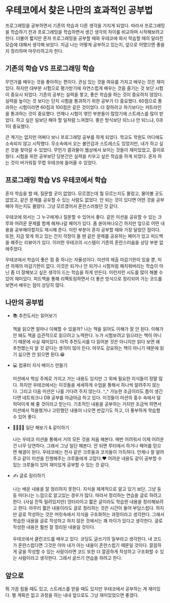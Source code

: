 # 우테코에서 찾은 나만의 효과적인 공부법

프로그래밍을 공부하면서 기존의 학습과 다른 생각을 가지게 되었다.
따라서 프로그래밍을 학습하기 전과 프로그래밍을 학습하면서 생긴 생각의 차이를 비교하며 시작해보려고 한다.
더불어 짧지만 혼자 프로그래밍을 공부할 때와 우테코에 와서 학습할 때의 달라진 모습에 대해서 생각해 보았다. 
지금 나는 어떻게 공부하고 있는지, 앞으로 어땠으면 좋을지 정리하며 마무리하고자 한다.

## 기존의 학습 VS 프로그래밍 학습

무언가를 배우는 것을 좋아하는 편이다. 관심 있는 것을 여유를 가지고 배우는 것은 재미있다. 하지만 대부분 시험으로 평가받기에 자연스럽게 배우는 것을 즐기는 것 보단 시험이 중요시 되었다. 
기존의 공부는 실력을 쌓고, 좋은 학습을 하는 것이 중요하지 않았다. 실력을 높이는 것 보다는 단지 시험을 통과하기 위한 공부가 더 중요했다.
60점으로 통과하는 시험이라면 60점과 100점은 같은 것이었다. 더 잘하려고 하기보다는 커트라인을 통과하는 것이 중요했다.
언제나 시험이 엮인 부분들이 많았기에 스트레스를 많이 받았다. 하고 싶은 일보단 해야 할 일처럼 느껴졌다. 좋은 방식보단 되느냐 안 되느냐, 0과 1이 중요했다.

큰 계기는 없지만 어쩌다 보니 프로그래밍 공부를 하게 되었다. 학교도 학원도 어디에도 소속되지 않고 시작했다. 무소속에서 오는 불안감과 스트레스도 있었지만, 내가 하고 싶은 것을 찾아갈 수 있었다.
무언가 결과물이 웹상에서 보이는 것들이 재미있었고, 흥미로웠다. 시험을 위한 공부보단 당분간은 실력을 키우고 싶은 학습을 하게 되었다.
혼자 하는 것이 버거워질 무렵 우테코에 들어올 수 있었다.

## 프로그래밍 학습 VS 우테코에서 학습

혼자 학습을 할 때, 질문할 곳이 없었다. 모르겠는데 뭘 모르는지도 몰랐고, 물어볼 곳도 없었고, 같은 문제를 공유할 수 있는 사람도 없었다. 
안 되는 것이 있다면 어떤 것을 공부해야 하는지도 몰랐다. 그냥 모르겠어서 혼란스러웠던 것 같다.

우테코에 와서는 그 누구에게나 질문할 수 있어서 좋다. 같은 미션을 공유할 수 있는 크루와 어려운 문제를 함께 헤쳐나갈 페어가 있다. 
좀 쏟아져나오긴 하지만 앞으로 어떤 내용을 공부해야할지도 제시해 준다. 이런 부분이 혼자 공부할 때와 가장 달랐던 점이다. 또한, 지금 맞게 하고 있는 건지 걱정이 들 땐 같은 문제를 공유하는 페어가 있고 피드백을 해주는 리뷰어가 있다. 
이러한 우테코의 시스템이 기존의 혼란스러움을 상당 부분 없애주었다.

우테코에서 학습이 좋은 점 중 하나는 자율성이다. 미션의 제출 마감기한이 있을 뿐, 미션 자체의 마감기한이 없다. 
이것은 되거나 안 되거나 시험처럼 해치워버리는 학습이 아닌 좀 더 잘해보고 싶은 생각이 드는 학습을 하게 만든다. 이런저런 시도를 많이 해볼 수 있어 재미있다.
피드백을 통해 리팩토링하면서 더 좋은 방식으로 정리되어 가는 코드를 보면서 배우는 점이 상당히 많다.

## 나만의 공부법
- 📚 추천도서는 읽어보기    
  </br>
  책을 읽으면 얼마나 이해할 수 있을까? 나는 책을 읽어도 이해가 잘 안 된다. 이해가 안 돼도 책을 습관적으로 읽으려고 노력한다. 
  누가 시험보려고 읽으라는 책이 아니기 때문에 사실 재미있다. 아직 추천도서를 다 읽어본 것은 아니지만 읽다 보면 왜 추천했는지 알 것 같다는 생각이 많이 든다. 
  아무도 강요하는 책이 아니기 때문에 읽기 싫으면 안 읽으면 된다.😁
  

- 💻 컴퓨터 지식 베이스 만들기   
  </br>
  미션에서 핵심 주제로 가지고 가는 내용도 있지만 그 외에 필요한 지식들이 정말 많다. 하지만 우테코에서는 이것들을 세세하게 수업을 통해서 하나씩 알려주지 않는다. 
  그리고 다음 미션은 나를 기다려 주지 않는다. ^_^ 가능한 조금이라도 틈이 생긴다면 네트워크나 DB 공부를 야금야금 하고 있다. 이것들이 미션의 홍수 속에서 덜 허덕이게 해 줄 것이라고 믿는다.
  기초적인 내용을 공부하는 거지만 조금씩 하면서 미션에서 적용했거나 고민했던 내용이 나오면 반갑기도 하고, 더 풍부하게 학습할 수 있어 좋다.
  

- 👨‍👩‍👧‍👦 일단 해보기 & 같이하기    
  </br>
  나는 우테코 미션을 통해서 거의 모든 것을 처음 해본다. 매번 어려워서 이제 어려운 건 너무 당연하다. 그래서 그냥 일단 해본다. 안 되면 루터에서 하거나 페어를 믿으면 해결이 된다. 
  우테코에는 천사 같은 크루들과 코치들이 가득하다. 언제나 잘 알려주고 같이 미션을 진행해주는 크루들에게 고맙다.♥️ 어려운 내용도 같이 공부할 수 있는 크루들이 있어 재미있게 공부할 수 있는 것 같다.


- ✍️ 글로 정리하기    
  </br>
  나는 배운 내용을 잘 정리하지 못한다. 지식을 체계적으로 알고 있기 보단, 그냥 둥둥 떠다니는 느낌으로 알고있는 경우가 많다. 따라서 정리하는 연습을 글로 하려고 한다. 
  (사실 잔뜩 밀려있지만) 엉터리이고 짧은 글이라도 학습한 내용을 정리해보려고 한다. 아무리 짧은 내용이라도 글로 정리하는 것은 시간이 들어 부담스럽다. 
  하지만 글로 작성하는 것은 머릿속에서 지식을 구조화하는 과정이라고 생각한다. 그래서 학습한 내용을 글로 작성하고 하지 않은 것에서는 꽤 차이가 있다고 생각한다. 
  글로 작성한 내용은 훨씬 잘 정리된 내용일 것이다.   
  </br>
  우테코에서 클린코드를 배우고 있다. 코딩도 글쓰기의 일부라고 생각한다. 내 코드가 혼란스럽다면 그것은 아마 내가 아는 내용이 혼란스럽기 때문일 것이다.
  깔끔하게 글을 작성할 수 있는 사람이라면 코드 또한 더 깔끔하게 작성하고 구조화할 수 있는 사람이라고 생각한다. 그래서 글쓰기 연습을 하려고 한다.

## 앞으로
뭐 가끔 힘들 때도 있고, 스트레스를 받을 때도 있지만 우테코에서 공부하는 게 재미있다. 별 계획은 없고 과정을 하는 내내 앞으로도 그냥 재미있었으면 좋겠다. 